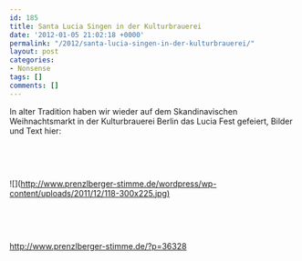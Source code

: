 ```yaml
---
id: 185
title: Santa Lucia Singen in der Kulturbrauerei
date: '2012-01-05 21:02:18 +0000'
permalink: "/2012/santa-lucia-singen-in-der-kulturbrauerei/"
layout: post
categories:
- Nonsense
tags: []
comments: []
---
```

In alter Tradition haben wir wieder auf dem Skandinavischen Weihnachtsmarkt in der Kulturbrauerei Berlin das Lucia Fest gefeiert, Bilder und Text hier:

&nbsp;

&nbsp;

![](<http://www.prenzlberger-stimme.de/wordpress/wp-content/uploads/2011/12/118-300x225.jpg)>

&nbsp;

&nbsp;

<http://www.prenzlberger-stimme.de/?p=36328>
